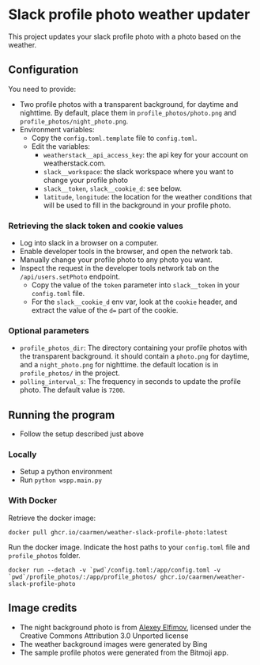 # Slack profile photo weather updater

This project updates your slack profile photo with a photo based on the weather.


## Configuration
You need to provide:
* Two profile photos with a transparent background, for daytime and nighttime. By default, place them in `profile_photos/photo.png` and `profile_photos/night_photo.png`.
* Environment variables:
  - Copy the `config.toml.template` file to `config.toml`.
  - Edit the variables:
    - `weatherstack__api_access_key`: the api key for your account on weatherstack.com.
    - `slack__workspace`: the slack workspace where you want to change your profile photo
    - `slack__token`, `slack__cookie_d`: see below.
    - `latitude`, `longitude`: the location for the weather conditions that will be used to fill in the background in your profile photo.

### Retrieving the slack token and cookie values
* Log into slack in a browser on a computer.
* Enable developer tools in the browser, and open the network tab.
* Manually change your profile photo to any photo you want.
* Inspect the request in the developer tools network tab on the `/api/users.setPhoto` endpoint.
  - Copy the value of the `token` parameter into `slack__token` in your `config.toml` file.
  - For the `slack__cookie_d` env var, look at the `cookie` header, and extract the value of the `d=` part of the cookie.

### Optional parameters
* `profile_photos_dir`: The directory containing your profile photos with the transparent background. it should contain a `photo.png` for daytime, and a `night_photo.png` for nighttime. the default location is in `profile_photos/` in the project.
* `polling_interval_s`: The frequency in seconds to update the profile photo. The default value is `7200`.

## Running the program
* Follow the setup described just above

### Locally
* Setup a python environment
* Run `python wspp.main.py`

### With Docker

Retrieve the docker image:
```
docker pull ghcr.io/caarmen/weather-slack-profile-photo:latest
```

Run the docker image. Indicate the host paths to your `config.toml` file and `profile_photos` folder.
```
docker run --detach -v `pwd`/config.toml:/app/config.toml -v `pwd`/profile_photos/:/app/profile_photos/ ghcr.io/caarmen/weather-slack-profile-photo
```



## Image credits
* The night background photo is from [Alexey Elfimov](https://commons.wikimedia.org/wiki/File:%D0%A1%D0%B2%D0%B5%D1%82_%D0%BE%D1%82_%D0%B4%D0%B5%D1%80%D0%B5%D0%B2%D0%BD%D0%B8_-_panoramio.jpg), licensed under the Creative Commons Attribution 3.0 Unported license
* The weather background images were generated by Bing
* The sample profile photos were generated from the Bitmoji app.

